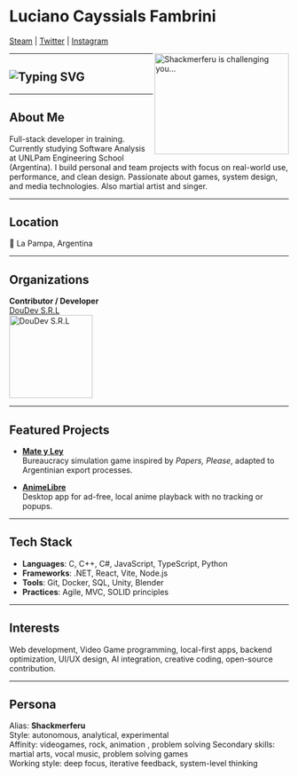 # Luciano Cayssials Fambrini  
[Steam](https://steamcommunity.com/id/Shackmerferu/) | [Twitter](https://twitter.com/Sh4ckm) | [Instagram](https://instagram.com/shackmerferu)

<img src="https://c4.wallpaperflare.com/wallpaper/179/1019/755/vasto-lorde-hollow-kurosaki-ichigo-anime-wallpaper-preview.jpg" align="right" alt="Shackmerferu is challenging you..." width="242" height="182">

---

<h2 align="left">
  <img src="https://readme-typing-svg.herokuapp.com?font=Fira+Code&size=20&pause=1000&color=00F5FF&center=false&vCenter=true&width=600&lines=Full-stack+developer+in+training.;Game+Dev+%2F+UI+UX+Explorer.;Always+building+something+new..." alt="Typing SVG" />
</h2>

---

## About Me

Full-stack developer in training. Currently studying Software Analysis at UNLPam Engineering School (Argentina). I build personal and team projects with focus on real-world use, performance, and clean design. Passionate about games, system design, and media technologies. Also martial artist and singer.

---

## Location  
📍 La Pampa, Argentina

---

## Organizations

**Contributor / Developer**  
[DouDev S.R.L](https://github.com/DouDev-SRL)  
<img src="https://drive.google.com/uc?export=view&id=1hanBrU0jjees-cxIAmgvpLXU1T53tZgY" alt="DouDev S.R.L" width="150">

---

## Featured Projects

- [**Mate y Ley**](https://github.com/Shakmerferu/Mate-Ley)  
  Bureaucracy simulation game inspired by *Papers, Please*, adapted to Argentinian export processes.

- [**AnimeLibre**](https://github.com/Dou-Community-S-A/animelibre)  
  Desktop app for ad-free, local anime playback with no tracking or popups.

---

## Tech Stack

- **Languages**: C, C++, C#, JavaScript, TypeScript, Python 
- **Frameworks**: .NET, React, Vite, Node.js  
- **Tools**: Git, Docker, SQL, Unity, Blender  
- **Practices**: Agile, MVC, SOLID principles

---

## Interests

Web development, Video Game programming, local-first apps, backend optimization, UI/UX design, AI integration, creative coding, open-source contribution.

---

## Persona

Alias: **Shackmerferu**  
Style: autonomous, analytical, experimental  
Affinity: videogames, rock, animation , problem solving
Secondary skills: martial arts, vocal music, problem solving games  
Working style: deep focus, iterative feedback, system-level thinking
